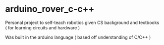 # arduino_rover_c-c++
Personal project to self-teach robotics given CS background and textbooks ( for learning circuits and hardware )

Was built in the arduino language ( based off understanding of C/C++ )
